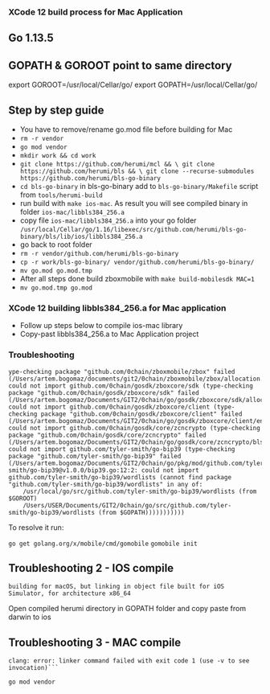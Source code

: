
### XCode 12 build process for Mac Application ###

## Go 1.13.5
## GOPATH & GOROOT point to same directory

export GOROOT=/usr/local/Cellar/go/
export GOPATH=/usr/local/Cellar/go/

## Step by step guide

- You have to remove/rename go.mod file before building for Mac
- `rm -r vendor`
- `go mod vendor`
- `mkdir work && cd work`
- `git clone https://github.com/herumi/mcl && \ git clone https://github.com/herumi/bls && \ git clone --recurse-submodules https://github.com/herumi/bls-go-binary`
- `cd bls-go-binary` in bls-go-binary add to `bls-go-binary/Makefile` script from `tools/herumi-build`
- run build with `make ios-mac`. As result you will see compiled binary in folder `ios-mac/libbls384_256.a`
- copy file `ios-mac/libbls384_256.a` into your go folder `/usr/local/Cellar/go/1.16/libexec/src/github.com/herumi/bls-go-binary/bls/lib/ios/libbls384_256.a`
- go back to root folder
- `rm -r vendor/github.com/herumi/bls-go-binary`
- `cp -r work/bls-go-binary/ vendor/github.com/herumi/bls-go-binary/`
- `mv go.mod go.mod.tmp`
- After all steps done build zboxmobile with `make build-mobilesdk MAC=1`
- `mv go.mod.tmp go.mod`


### XCode 12 building libbls384_256.a for Mac application ###

- Follow up steps below to compile ios-mac library
- Copy-past libbls384_256.a to Mac Application project

### Troubleshooting

```
ype-checking package "github.com/0chain/zboxmobile/zbox" failed (/Users/artem.bogomaz/documents/git2/0chain/zboxmobile/zbox/allocation.go:9:2: could not import github.com/0chain/gosdk/zboxcore/sdk (type-checking package "github.com/0chain/gosdk/zboxcore/sdk" failed (/Users/artem.bogomaz/Documents/GIT2/0chain/go/gosdk/zboxcore/sdk/allocation.go:18:2: could not import github.com/0chain/gosdk/zboxcore/client (type-checking package "github.com/0chain/gosdk/zboxcore/client" failed (/Users/artem.bogomaz/Documents/GIT2/0chain/go/gosdk/zboxcore/client/entity.go:6:2: could not import github.com/0chain/gosdk/core/zcncrypto (type-checking package "github.com/0chain/gosdk/core/zcncrypto" failed (/Users/artem.bogomaz/Documents/GIT2/0chain/go/gosdk/core/zcncrypto/bls0chain.go:12:2: could not import github.com/tyler-smith/go-bip39 (type-checking package "github.com/tyler-smith/go-bip39" failed (/Users/artem.bogomaz/Documents/GIT2/0chain/go/pkg/mod/github.com/tyler-smith/go-bip39@v1.0.0/bip39.go:12:2: could not import github.com/tyler-smith/go-bip39/wordlists (cannot find package "github.com/tyler-smith/go-bip39/wordlists" in any of:
	/usr/local/go/src/github.com/tyler-smith/go-bip39/wordlists (from $GOROOT)
	/Users/USER/Documents/GIT2/0chain/go/src/github.com/tyler-smith/go-bip39/wordlists (from $GOPATH)))))))))))
```

To resolve it run:

```go get golang.org/x/mobile/cmd/gomobile```
```gomobile init```

## Troubleshooting 2 - IOS compile

```building for macOS, but linking in object file built for iOS Simulator, for architecture x86_64```

Open compiled herumi directory in GOPATH folder and copy paste from darwin to ios

## Troubleshooting 3 - MAC compile

```ld: in /var/folders/l7/sc5qmw916hv9tm87tyc9q1bh0000gp/T/gomobile-work-767411242/pkg/mod/github.com/herumi/bls-go-binary@v0.0.0-20191119080710-898950e1a520/bls/lib/ios/libbls384_256.a(bls_c384_256.o), building for macOS, but linking in object file built for iOS Simulator, for architecture x86_64
clang: error: linker command failed with exit code 1 (use -v to see invocation)```

go mod vendor
